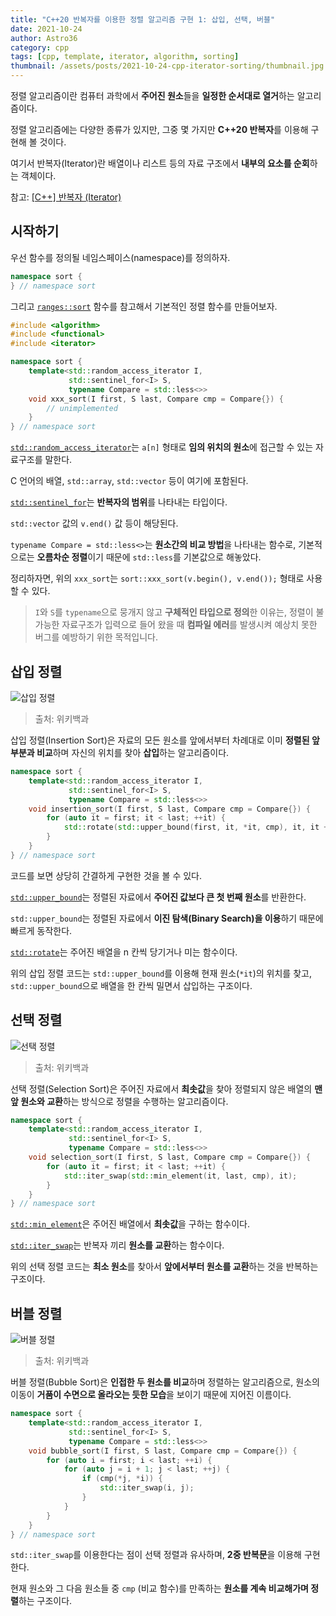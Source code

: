```yaml
---
title: "C++20 반복자를 이용한 정렬 알고리즘 구현 1: 삽입, 선택, 버블"
date: 2021-10-24
author: Astro36
category: cpp
tags: [cpp, template, iterator, algorithm, sorting]
thumbnail: /assets/posts/2021-10-24-cpp-iterator-sorting/thumbnail.jpg
---
```


정렬 알고리즘이란 컴퓨터 과학에서 **주어진 원소**들을 **일정한 순서대로 열거**하는 알고리즘이다.

정렬 알고리즘에는 다양한 종류가 있지만, 그중 몇 가지만 **C++20 반복자**를 이용해 구현해 볼 것이다.

여기서 반복자(Iterator)란 배열이나 리스트 등의 자료 구조에서 **내부의 요소를 순회**하는 객체이다.

참고: [[C++] 반복자 (Iterator)](https://eehoeskrap.tistory.com/m/263)

## 시작하기

우선 함수를 정의될 네임스페이스(namespace)를 정의하자.

```cpp
namespace sort {
} // namespace sort
```

그리고 [`ranges::sort`](https://en.cppreference.com/w/cpp/algorithm/ranges/sort) 함수를 참고해서 기본적인 정렬 함수를 만들어보자.

```cpp
#include <algorithm>
#include <functional>
#include <iterator>

namespace sort {
    template<std::random_access_iterator I,
             std::sentinel_for<I> S,
             typename Compare = std::less<>>
    void xxx_sort(I first, S last, Compare cmp = Compare{}) {
        // unimplemented
    }
} // namespace sort
```

[`std::random_access_iterator`](https://en.cppreference.com/w/cpp/iterator/random_access_iterator)는 `a[n]` 형태로 **임의 위치의 원소**에 접근할 수 있는 자료구조를 말한다.

C 언어의 배열, `std::array`, `std::vector` 등이 여기에 포함된다.

[`std::sentinel_for`](https://en.cppreference.com/w/cpp/iterator/sentinel_for)는 **반복자의 범위**를 나타내는 타입이다.

`std::vector` 값의 `v.end()` 값 등이 해당된다.

`typename Compare = std::less<>`는 **원소간의 비교 방법**을 나타내는 함수로, 기본적으로는 **오름차순 정렬**이기 때문에 `std::less`를 기본값으로 해놓았다.

정리하자면, 위의 `xxx_sort`는 `sort::xxx_sort(v.begin(), v.end());` 형태로 사용할 수 있다.

> `I`와 `S`를 `typename`으로 뭉개지 않고 **구체적인 타입으로 정의**한 이유는, 정렬이 불가능한 자료구조가 입력으로 들어 왔을 때 **컴파일 에러**를 발생시켜 예상치 못한 버그를 예방하기 위한 목적입니다.

## 삽입 정렬

![삽입 정렬](https://upload.wikimedia.org/wikipedia/commons/2/25/Insertion_sort_animation.gif)

> 출처: 위키백과

삽입 정렬(Insertion Sort)은 자료의 모든 원소를 앞에서부터 차례대로 이미 **정렬된 앞 부분과 비교**하며 자신의 위치를 찾아 **삽입**하는 알고리즘이다.

```cpp
namespace sort {
    template<std::random_access_iterator I,
             std::sentinel_for<I> S,
             typename Compare = std::less<>>
    void insertion_sort(I first, S last, Compare cmp = Compare{}) {
        for (auto it = first; it < last; ++it) {
            std::rotate(std::upper_bound(first, it, *it, cmp), it, it + 1);
        }
    }
} // namespace sort
```

코드를 보면 상당히 간결하게 구현한 것을 볼 수 있다.

[`std::upper_bound`](https://en.cppreference.com/w/cpp/algorithm/upper_bound)는 정렬된 자료에서 **주어진 값보다 큰 첫 번째 원소**를 반환한다.

`std::upper_bound`는 정렬된 자료에서 **이진 탐색(Binary Search)을 이용**하기 때문에 빠르게 동작한다.

[`std::rotate`](https://en.cppreference.com/w/cpp/algorithm/rotate)는 주어진 배열을 n 칸씩 당기거나 미는 함수이다.

위의 삽입 정렬 코드는 `std::upper_bound`를 이용해 현재 원소(`*it`)의 위치를 찾고, `std::upper_bound`으로 배열을 한 칸씩 밀면서 삽입하는 구조이다.

## 선택 정렬

![선택 정렬](https://upload.wikimedia.org/wikipedia/commons/b/b0/Selection_sort_animation.gif)

> 출처: 위키백과

선택 정렬(Selection Sort)은 주어진 자료에서 **최솟값**을 찾아 정렬되지 않은 배열의 **맨 앞 원소와 교환**하는 방식으로 정렬을 수행하는 알고리즘이다.

```cpp
namespace sort {
    template<std::random_access_iterator I,
             std::sentinel_for<I> S,
             typename Compare = std::less<>>
    void selection_sort(I first, S last, Compare cmp = Compare{}) {
        for (auto it = first; it < last; ++it) {
            std::iter_swap(std::min_element(it, last, cmp), it);
        }
    }
} // namespace sort
```

[`std::min_element`](https://en.cppreference.com/w/cpp/algorithm/min_element)은 주어진 배열에서 **최솟값**을 구하는 함수이다.

[`std::iter_swap`](https://en.cppreference.com/w/cpp/algorithm/iter_swap)는 반복자 끼리 **원소를 교환**하는 함수이다.

위의 선택 정렬 코드는 **최소 원소**를 찾아서 **앞에서부터 원소를 교환**하는 것을 반복하는 구조이다.

## 버블 정렬

![버블 정렬](https://upload.wikimedia.org/wikipedia/commons/3/37/Bubble_sort_animation.gif)

> 출처: 위키백과

버블 정렬(Bubble Sort)은 **인접한 두 원소를 비교**하며 정렬하는 알고리즘으로, 원소의 이동이 **거품이 수면으로 올라오는 듯한 모습**을 보이기 때문에 지어진 이름이다.

```cpp
namespace sort {
    template<std::random_access_iterator I,
             std::sentinel_for<I> S,
             typename Compare = std::less<>>
    void bubble_sort(I first, S last, Compare cmp = Compare{}) {
        for (auto i = first; i < last; ++i) {
            for (auto j = i + 1; j < last; ++j) {
                if (cmp(*j, *i)) {
                    std::iter_swap(i, j);
                }
            }
        }
    }
} // namespace sort
```

`std::iter_swap`를 이용한다는 점이 선택 정렬과 유사하며, **2중 반복문**을 이용해 구현한다.

현재 원소와 그 다음 원소들 중 `cmp` (비교 함수)를 만족하는 **원소를 계속 비교해가며 정렬**하는 구조이다.
